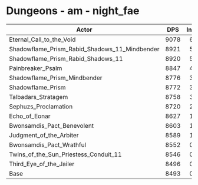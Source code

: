 # Dungeons - am - night_fae
| Actor | DPS | Increase |
|---|:---:|:---:|
|Eternal_Call_to_the_Void|9078|6.89%|
|Shadowflame_Prism_Rabid_Shadows_11_Mindbender|8921|5.04%|
|Shadowflame_Prism_Rabid_Shadows_11|8920|5.03%|
|Painbreaker_Psalm|8847|4.17%|
|Shadowflame_Prism_Mindbender|8776|3.33%|
|Shadowflame_Prism|8772|3.29%|
|Talbadars_Stratagem|8758|3.12%|
|Sephuzs_Proclamation|8720|2.67%|
|Echo_of_Eonar|8627|1.58%|
|Bwonsamdis_Pact_Benevolent|8603|1.30%|
|Judgment_of_the_Arbiter|8589|1.13%|
|Bwonsamdis_Pact_Wrathful|8552|0.69%|
|Twins_of_the_Sun_Priestess_Conduit_11|8546|0.62%|
|Third_Eye_of_the_Jailer|8496|0.04%|
|Base|8493|0.00%|
